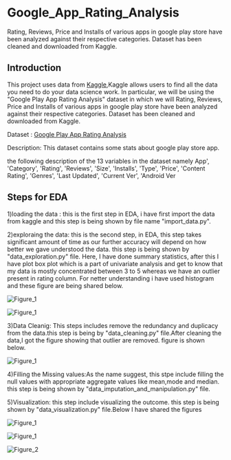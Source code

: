 # Google_App_Rating_Analysis
Rating, Reviews, Price and Installs of various apps in google play store have been analyzed against their respective categories. Dataset has been cleaned and downloaded from Kaggle.
## Introduction
This project uses data from [Kaggle](https://www.kaggle.com/datasets?sort=votes&fileType=csv&sizeStart=50%2CMB&tasksOnly=true),Kaggle allows users to find all the data you need to do your data science work. In particular, we will be using the "Google Play App Rating Analysis" dataset in which we will Rating, Reviews, Price and Installs of various apps in google play store have been analyzed against their respective categories. Dataset has been cleaned and downloaded from Kaggle.
 
 Dataset : [Google Play App Rating Analysis](https://www.kaggle.com/moinuddinmaruf/google-play-app-rating-analysis)
 
 Description: This dataset contains some stats about google play store app.

 the following description of the 13 variables in the dataset namely App', 'Category', 'Rating', 'Reviews', 'Size', 'Installs', 'Type',
       'Price', 'Content Rating', 'Genres', 'Last Updated', 'Current Ver',
       'Android Ver
## Steps for EDA
1)loading the data : this is the first step in EDA, i have first import the data from kaggle and this step is being shown by file name "import_data.py".

2)exploraing the data: this is the second step, in EDA, this step takes significant amount of time as our further accuracy will depend on how better we gave understood the data. this step is being shown by "data_exploration.py" file. Here, I have done summary statistics, after this I have plot box plot which is a part of univariate analysis and get to know that my data is mostly concentrated between 3 to 5 whereas we have an outlier present in rating column. For netter understanding i have used histogram and these figure are being shared below.


 
![Figure_1](https://user-images.githubusercontent.com/91373430/141886255-6b1a5139-906f-40e8-8d22-17091957568d.png)

![Figure_1](https://user-images.githubusercontent.com/91373430/141887628-584ae0b1-ea63-4e1e-aa1d-3cfd9da84d21.png)

3)Data Cleanig: This steps includes remove the redundancy and duplicacy from the data.this step is being by "data_cleaning.py" file.After cleaning the data,I got the figure showing that outlier are removed. figure is shown below.

![Figure_1](https://user-images.githubusercontent.com/91373430/141888793-7fdcb6bd-bf4e-4d92-adc9-1d12e0be4533.png)

4)Filling the Missing values:As the name suggest, this stpe include filling the null values with appropriate aggregate values like mean,mode and median.
  this step is being  shown by "data_imputation_and_manipulation.py" file.

5)Visualization: this step include visualizing the outcome. this step is being shown by "data_visualization.py" file.Below I have shared the figures

![Figure_1](https://user-images.githubusercontent.com/91373430/141889456-27701788-525c-4b04-8895-29404d910d9a.png)

![Figure_1](https://user-images.githubusercontent.com/91373430/141889670-c87edbe5-454a-4e14-b36e-c6058adbf217.png)

![Figure_2](https://user-images.githubusercontent.com/91373430/141889769-248554d9-30dc-41d3-b004-41bb0352b800.png)





